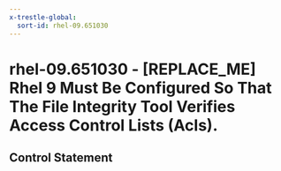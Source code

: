 ```yaml
---
x-trestle-global:
  sort-id: rhel-09.651030
---
```


# rhel-09.651030 - \[REPLACE_ME\] Rhel 9 Must Be Configured So That The File Integrity Tool Verifies Access Control Lists (Acls).

## Control Statement
